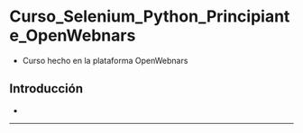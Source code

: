 # Curso_Selenium_Python_Principiante_OpenWebnars
* Curso hecho en la plataforma OpenWebnars
## Introducción
* 
**************************************************************************************************************************************

